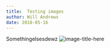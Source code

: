 ```yaml
---
title:  Testing images
author: Will Andrews
date: 2018-05-16
--- 
```


Somethingelsesdewz
![image-title-here](/PWS-Blog/img/aad-dc-admin-group.png)

